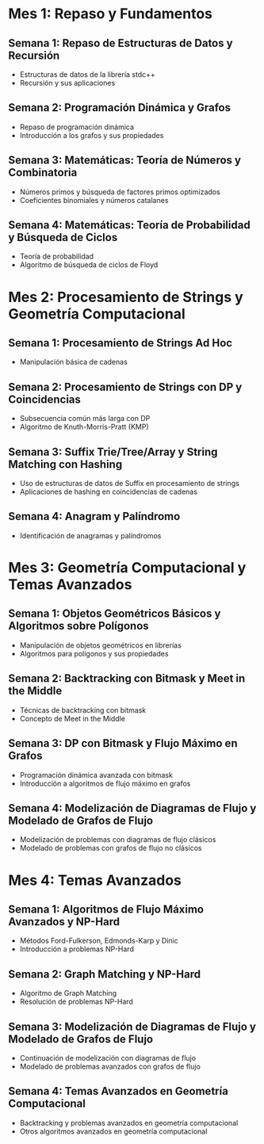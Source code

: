 # Mes 1: Repaso y Fundamentos
## Semana 1: Repaso de Estructuras de Datos y Recursión
- Estructuras de datos de la librería stdc++
- Recursión y sus aplicaciones
## Semana 2: Programación Dinámica y Grafos
- Repaso de programación dinámica
- Introducción a los grafos y sus propiedades
## Semana 3: Matemáticas: Teoría de Números y Combinatoria
- Números primos y búsqueda de factores primos optimizados
- Coeficientes binomiales y números catalanes
## Semana 4: Matemáticas: Teoría de Probabilidad y Búsqueda de Ciclos
- Teoría de probabilidad
- Algoritmo de búsqueda de ciclos de Floyd

# Mes 2: Procesamiento de Strings y Geometría Computacional
## Semana 1: Procesamiento de Strings Ad Hoc
- Manipulación básica de cadenas
## Semana 2: Procesamiento de Strings con DP y Coincidencias
- Subsecuencia común más larga con DP
- Algoritmo de Knuth-Morris-Pratt (KMP)
## Semana 3: Suffix Trie/Tree/Array y String Matching con Hashing
- Uso de estructuras de datos de Suffix en procesamiento de strings
- Aplicaciones de hashing en coincidencias de cadenas
## Semana 4: Anagram y Palíndromo
- Identificación de anagramas y palíndromos

# Mes 3: Geometría Computacional y Temas Avanzados
## Semana 1: Objetos Geométricos Básicos y Algoritmos sobre Polígonos
- Manipulación de objetos geométricos en librerías
- Algoritmos para polígonos y sus propiedades
## Semana 2: Backtracking con Bitmask y Meet in the Middle
- Técnicas de backtracking con bitmask
- Concepto de Meet in the Middle
## Semana 3: DP con Bitmask y Flujo Máximo en Grafos
- Programación dinámica avanzada con bitmask
- Introducción a algoritmos de flujo máximo en grafos
## Semana 4: Modelización de Diagramas de Flujo y Modelado de Grafos de Flujo
- Modelización de problemas con diagramas de flujo clásicos
- Modelado de problemas con grafos de flujo no clásicos

# Mes 4: Temas Avanzados
## Semana 1: Algoritmos de Flujo Máximo Avanzados y NP-Hard
- Métodos Ford-Fulkerson, Edmonds-Karp y Dinic
- Introducción a problemas NP-Hard
## Semana 2: Graph Matching y NP-Hard
- Algoritmo de Graph Matching
- Resolución de problemas NP-Hard
## Semana 3: Modelización de Diagramas de Flujo y Modelado de Grafos de Flujo
- Continuación de modelización con diagramas de flujo
- Modelado de problemas avanzados con grafos de flujo
## Semana 4: Temas Avanzados en Geometría Computacional
- Backtracking y problemas avanzados en geometría computacional
- Otros algoritmos avanzados en geometría computacional